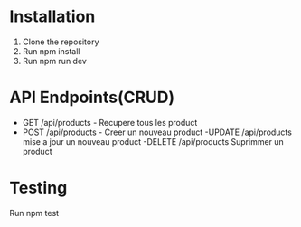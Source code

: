# Installation
1. Clone the repository
2. Run npm install
3. Run npm run dev

# API Endpoints(CRUD)
- GET /api/products - Recupere tous les product
- POST /api/products - Creer un nouveau product
-UPDATE /api/products mise a jour un nouveau product
-DELETE /api/products Suprimmer un product
# Testing
Run npm test